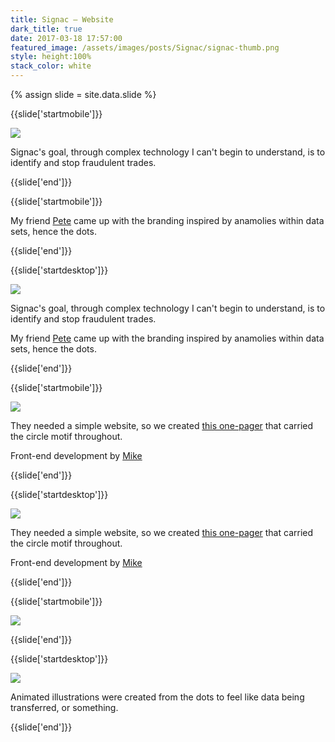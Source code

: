```yaml
---
title: Signac — Website
dark_title: true
date: 2017-03-18 17:57:00
featured_image: /assets/images/posts/Signac/signac-thumb.png
style: height:100%
stack_color: white
---
```

{% assign slide = site.data.slide %}

{{slide['startmobile']}}

<div><img class='full-height' src='{{ site.url }}/assets/images/posts/Signac/signac-1-mobile.png' srcset='{{ site.url }}/assets/images/posts/Signac/signac-1-mobile.png 375w, {{ site.url }}/assets/images/posts/Signac/signac-1-mobile@2x.png 750w, {{ site.url }}/assets/images/posts/Signac/signac-1-mobile@3x.png 1125w'></div>

<p class='bg'>Signac's goal, through complex technology I can't begin to understand, is to identify and stop fraudulent trades.</p>

{{slide['end']}}

{{slide['startmobile']}}

My friend <a href='http://golibersuch.com/'>Pete</a> came up with the branding inspired by anamolies within data sets, hence the dots.

{{slide['end']}}

{{slide['startdesktop']}}

<div><img class='full-width' src='{{ site.url }}/assets/images/posts/Signac/signac-1@2x.png' srcset='{{ site.url }}/assets/images/posts/Signac/signac-1.png 1024w, {{ site.url }}/assets/images/posts/Signac/signac-1@2x.png 2048w, {{ site.url }}/assets/images/posts/Signac/signac-1@3x.png 3072w'></div>

Signac's goal, through complex technology I can't begin to understand, is to identify and stop fraudulent trades.

My friend <a href='http://golibersuch.com/'>Pete</a> came up with the branding inspired by anamolies within data sets, hence the dots.

{{slide['end']}}

{{slide['startmobile']}}

<div><img class='full-height' src='{{ site.url }}/assets/images/posts/Signac/signac-2-mobile.png' srcset='{{ site.url }}/assets/images/posts/Signac/signac-2-mobile.png 375w, {{ site.url }}/assets/images/posts/Signac/signac-2-mobile@2x.png 750w, {{ site.url }}/assets/images/posts/Signac/signac-2-mobile@3x.png 1125w'></div>

<p class='bg'>They needed a simple website, so we created <a href='http://signac.net/'>this one-pager</a> that carried the circle motif throughout.</p>

Front-end development by <a href='http://mcchill.in/'>Mike</a>

{{slide['end']}}

{{slide['startdesktop']}}

<div><img src='{{ site.url }}/assets/images/posts/Signac/signac-2@2x.png' srcset='{{ site.url }}/assets/images/posts/Signac/signac-2.png 794w, {{ site.url }}/assets/images/posts/Signac/signac-2@2x.png 1588w, {{ site.url }}/assets/images/posts/Signac/signac-2@3x.png 2382w'></div>

They needed a simple website, so we created <a href='http://signac.net/'>this one-pager</a> that carried the circle motif throughout.

Front-end development by <a href='http://mcchill.in/'>Mike</a>

{{slide['end']}}

{{slide['startmobile']}}

<div><img class='full-height' src='{{ site.url }}/assets/images/posts/Signac/signac-3-mobile.gif' srcset='{{ site.url }}/assets/images/posts/Signac/signac-3-mobile.gif 375w, {{ site.url }}/assets/images/posts/Signac/signac-3-mobile@2x.gif 750w, {{ site.url }}/assets/images/posts/Signac/signac-3-mobile@3x.gif 1125w'></div>



{{slide['end']}}

{{slide['startdesktop']}}

<div><img src='{{ site.url }}/assets/images/posts/Signac/signac-3@2x.gif' srcset='{{ site.url }}/assets/images/posts/Signac/signac-3.gif 394w, {{ site.url }}/assets/images/posts/Signac/signac-3@2x.gif 788w, {{ site.url }}/assets/images/posts/Signac/signac-3@3x.gif 1182w'></div>

Animated illustrations were created from the dots to feel like data being transferred, or something.

{{slide['end']}}